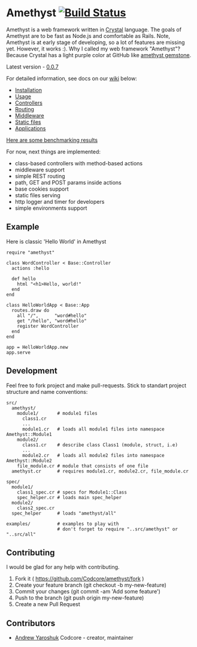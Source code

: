 # Amethyst [![Build Status](https://travis-ci.org/Codcore/Amethyst.svg)](https://travis-ci.org/Codcore/Amethyst)

Amethyst is a web framework written in [Crystal](https://github.com/manastech/crystal) language. The goals of Amethyst are to be fast as Node.js and comfortable as Rails. Note, Amethyst is at early stage of developing, so a lot of features are missing yet. However, it works :). Why I called my web framework "Amethyst"? Because Crystal  has a light purple color at GitHub like [amethyst gemstone](http://en.wikipedia.org/wiki/Amethyst).

Latest version - [0.0.7](https://github.com/Codcore/Amethyst/releases/tag/v0.0.7)

For detailed information, see docs on our [wiki](https://github.com/Codcore/Amethyst/wiki) below:

* [Installation](https://github.com/Codcore/Amethyst/wiki/Installation)
* [Usage](https://github.com/Codcore/Amethyst/wiki/Usage)
* [Controllers](https://github.com/Codcore/Amethyst/wiki/Controllers)
* [Routing](https://github.com/Codcore/Amethyst/wiki/Routing)
* [Middleware](https://github.com/Codcore/Amethyst/wiki/Middleware)
* [Static files](https://github.com/Codcore/Amethyst/wiki/StaticFiles)
* [Applications](https://github.com/Codcore/Amethyst/wiki/Applications)

[Here are some benchmarking results](https://gist.github.com/Codcore/0c7a331b69eed542fb78)

For now, next things are implemented:
* class-based controllers with method-based actions
* middleware support
* simple REST routing
* path, GET and POST params inside actions
* base cookies support
* static files serving
* http logger and timer for developers
* simple environments support

## Example
Here is classic 'Hello World' in Amethyst
```crystal
require "amethyst"

class WordController < Base::Controller
  actions :hello

  def hello
    html "<h1>Hello, world!"
  end
end

class HelloWorldApp < Base::App
  routes.draw do
    all "/",      "word#hello" 
    get "/hello", "word#hello" 
    register WordController
  end
end

app = HelloWorldApp.new
app.serve
```


## Development

Feel free to fork project and make pull-requests. Stick to standart project structure and name conventions:

    src/
      amethyst/
        module1/       # module1 files
          class1.cr
          ...
          module1.cr   # loads all module1 files into namespace Amethyst::Module1
        module2/
          class1.cr    # describe class Class1 (module, struct, i.e)
          ...
          module2.cr   # loads all module2 files into namespace Amethyst::Module2
        file_module.cr # module that consists of one file
      amethyst.cr      # requires module1.cr, module2.cr, file_module.cr

    spec/
      module1/
        class1_spec.cr # specs for Module1::Class
        spec_helper.cr # loads main spec_helper
      module2/
        class2_spec.cr
      spec_helper      # loads "amethyst/all"

    examples/          # examples to play with
                       # don't forget to require "..src/amethyst" or "..src/all"


## Contributing

I would be glad for any help with contributing.

1. Fork it ( https://github.com/Codcore/amethyst/fork )
2. Create your feature branch (git checkout -b my-new-feature)
3. Commit your changes (git commit -am 'Add some feature')
4. Push to the branch (git push origin my-new-feature)
5. Create a new Pull Request


## Contributors

- [Andrew Yaroshuk](https://github.com/[your-github-name]) Codcore - creator, maintainer
